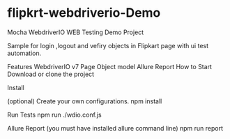 # flipkrt-webdriverio-Demo
Mocha WebdriverIO WEB Testing Demo Project


Sample for login ,logout and vefiry objects in Flipkart page with ui test automation.

Features
WebdriverIO v7
Page Object model
Allure Report
How to Start
Download or clone the project

Install

(optional) Create your own configurations.
npm install

Run Tests
npm run ./wdio.conf.js

Allure Report (you must have installed allure command line)
npm run report
